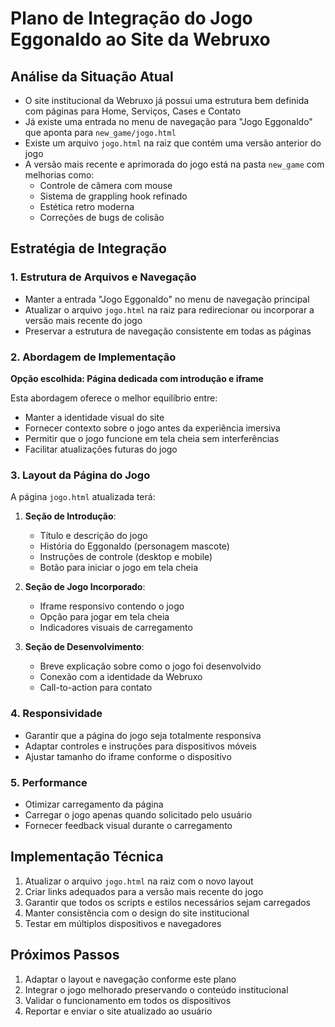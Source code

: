# Plano de Integração do Jogo Eggonaldo ao Site da Webruxo

## Análise da Situação Atual

- O site institucional da Webruxo já possui uma estrutura bem definida com páginas para Home, Serviços, Cases e Contato
- Já existe uma entrada no menu de navegação para "Jogo Eggonaldo" que aponta para `new_game/jogo.html`
- Existe um arquivo `jogo.html` na raiz que contém uma versão anterior do jogo
- A versão mais recente e aprimorada do jogo está na pasta `new_game` com melhorias como:
  - Controle de câmera com mouse
  - Sistema de grappling hook refinado
  - Estética retro moderna
  - Correções de bugs de colisão

## Estratégia de Integração

### 1. Estrutura de Arquivos e Navegação

- Manter a entrada "Jogo Eggonaldo" no menu de navegação principal
- Atualizar o arquivo `jogo.html` na raiz para redirecionar ou incorporar a versão mais recente do jogo
- Preservar a estrutura de navegação consistente em todas as páginas

### 2. Abordagem de Implementação

**Opção escolhida: Página dedicada com introdução e iframe**

Esta abordagem oferece o melhor equilíbrio entre:
- Manter a identidade visual do site
- Fornecer contexto sobre o jogo antes da experiência imersiva
- Permitir que o jogo funcione em tela cheia sem interferências
- Facilitar atualizações futuras do jogo

### 3. Layout da Página do Jogo

A página `jogo.html` atualizada terá:

1. **Seção de Introdução**:
   - Título e descrição do jogo
   - História do Eggonaldo (personagem mascote)
   - Instruções de controle (desktop e mobile)
   - Botão para iniciar o jogo em tela cheia

2. **Seção de Jogo Incorporado**:
   - Iframe responsivo contendo o jogo
   - Opção para jogar em tela cheia
   - Indicadores visuais de carregamento

3. **Seção de Desenvolvimento**:
   - Breve explicação sobre como o jogo foi desenvolvido
   - Conexão com a identidade da Webruxo
   - Call-to-action para contato

### 4. Responsividade

- Garantir que a página do jogo seja totalmente responsiva
- Adaptar controles e instruções para dispositivos móveis
- Ajustar tamanho do iframe conforme o dispositivo

### 5. Performance

- Otimizar carregamento da página
- Carregar o jogo apenas quando solicitado pelo usuário
- Fornecer feedback visual durante o carregamento

## Implementação Técnica

1. Atualizar o arquivo `jogo.html` na raiz com o novo layout
2. Criar links adequados para a versão mais recente do jogo
3. Garantir que todos os scripts e estilos necessários sejam carregados
4. Manter consistência com o design do site institucional
5. Testar em múltiplos dispositivos e navegadores

## Próximos Passos

1. Adaptar o layout e navegação conforme este plano
2. Integrar o jogo melhorado preservando o conteúdo institucional
3. Validar o funcionamento em todos os dispositivos
4. Reportar e enviar o site atualizado ao usuário
